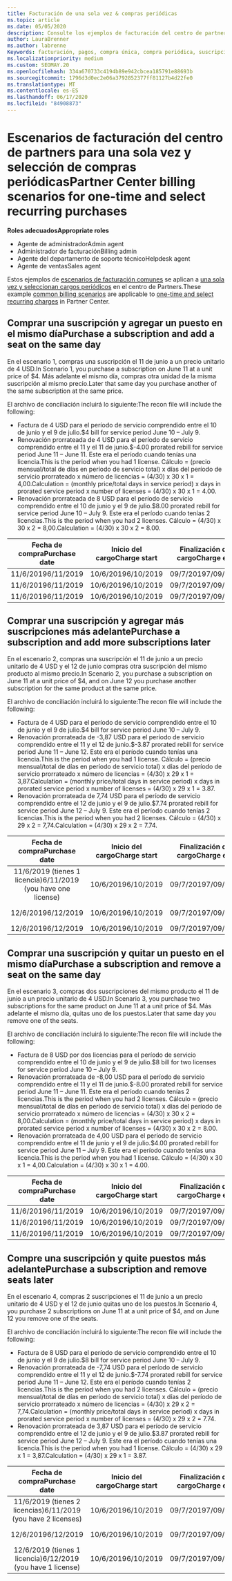```yaml
---
title: Facturación de una sola vez & compras periódicas
ms.topic: article
ms.date: 05/05/2020
description: Consulte los ejemplos de facturación del centro de partners para una sola vez y seleccione compras periódicas; al adquirir suscripciones, agregar más suscripciones, agregar o quitar puestos.
author: LauraBrenner
ms.author: labrenne
Keywords: facturación, pagos, compra única, compra periódica, suscripciones, puestos
ms.localizationpriority: medium
ms.custom: SEOMAY.20
ms.openlocfilehash: 334a670733c4194b89e942cbcea185791e88693b
ms.sourcegitcommit: 1796d3d0ec2e06a3792852377ff81127b4d22fe0
ms.translationtype: MT
ms.contentlocale: es-ES
ms.lasthandoff: 06/17/2020
ms.locfileid: "84908873"
---
```

# <a name="partner-center-billing-scenarios-for-one-time-and-select-recurring-purchases"></a><span data-ttu-id="94202-104">Escenarios de facturación del centro de partners para una sola vez y selección de compras periódicas</span><span class="sxs-lookup"><span data-stu-id="94202-104">Partner Center billing scenarios for one-time and select recurring purchases</span></span>

<span data-ttu-id="94202-105">**Roles adecuados**</span><span class="sxs-lookup"><span data-stu-id="94202-105">**Appropriate roles**</span></span>

- <span data-ttu-id="94202-106">Agente de administrador</span><span class="sxs-lookup"><span data-stu-id="94202-106">Admin agent</span></span>
- <span data-ttu-id="94202-107">Administrador de facturación</span><span class="sxs-lookup"><span data-stu-id="94202-107">Billing admin</span></span>
- <span data-ttu-id="94202-108">Agente del departamento de soporte técnico</span><span class="sxs-lookup"><span data-stu-id="94202-108">Helpdesk agent</span></span>
- <span data-ttu-id="94202-109">Agente de ventas</span><span class="sxs-lookup"><span data-stu-id="94202-109">Sales agent</span></span>

<span data-ttu-id="94202-110">Estos ejemplos de [escenarios de facturación comunes](common-billing-scenarios.md) se aplican a [una sola vez y seleccionan cargos periódicos](one-time-and-recurring-billing.md) en el centro de Partners.</span><span class="sxs-lookup"><span data-stu-id="94202-110">These example [common billing scenarios](common-billing-scenarios.md) are applicable to [one-time and select recurring charges](one-time-and-recurring-billing.md) in Partner Center.</span></span>

## <a name="purchase-a-subscription-and-add-a-seat-on-the-same-day"></a><span data-ttu-id="94202-111">Comprar una suscripción y agregar un puesto en el mismo día</span><span class="sxs-lookup"><span data-stu-id="94202-111">Purchase a subscription and add a seat on the same day</span></span>

<span data-ttu-id="94202-112">En el escenario 1, compras una suscripción el 11 de junio a un precio unitario de 4 USD.</span><span class="sxs-lookup"><span data-stu-id="94202-112">In Scenario 1, you purchase a subscription on June 11 at a unit price of $4.</span></span> <span data-ttu-id="94202-113">Más adelante el mismo día, compras otra unidad de la misma suscripción al mismo precio.</span><span class="sxs-lookup"><span data-stu-id="94202-113">Later that same day you purchase another of the same subscription at the same price.</span></span>

<span data-ttu-id="94202-114">El archivo de conciliación incluirá lo siguiente:</span><span class="sxs-lookup"><span data-stu-id="94202-114">The recon file will include the following:</span></span>

- <span data-ttu-id="94202-115">Factura de 4 USD para el período de servicio comprendido entre el 10 de junio y el 9 de julio.</span><span class="sxs-lookup"><span data-stu-id="94202-115">$4 bill for service period June 10 – July 9.</span></span>
- <span data-ttu-id="94202-116">Renovación prorrateada de 4 USD para el período de servicio comprendido entre el 11 y el 11 de junio.</span><span class="sxs-lookup"><span data-stu-id="94202-116">$-4.00 prorated rebill for service period June 11 – June 11.</span></span> <span data-ttu-id="94202-117">Este era el período cuando tenías una licencia.</span><span class="sxs-lookup"><span data-stu-id="94202-117">This is the period when you had 1 license.</span></span> <span data-ttu-id="94202-118">Cálculo = (precio mensual/total de días en período de servicio total) x días del período de servicio prorrateado x número de licencias = (4/30) x 30 x 1 = 4,00.</span><span class="sxs-lookup"><span data-stu-id="94202-118">Calculation = (monthly price/total days in service period) x days in prorated service period x number of licenses = (4/30) x 30 x 1 = 4.00.</span></span>
- <span data-ttu-id="94202-119">Renovación prorrateada de 8 USD para el período de servicio comprendido entre el 10 de junio y el 9 de julio.</span><span class="sxs-lookup"><span data-stu-id="94202-119">$8.00 prorated rebill for service period June 10 – July 9.</span></span> <span data-ttu-id="94202-120">Este era el período cuando tenías 2 licencias.</span><span class="sxs-lookup"><span data-stu-id="94202-120">This is the period when you had 2 licenses.</span></span> <span data-ttu-id="94202-121">Cálculo = (4/30) x 30 x 2 = 8,00.</span><span class="sxs-lookup"><span data-stu-id="94202-121">Calculation = (4/30) x 30 x 2 = 8.00.</span></span>

|<span data-ttu-id="94202-122">**Fecha de compra**</span><span class="sxs-lookup"><span data-stu-id="94202-122">**Purchase date**</span></span>   |<span data-ttu-id="94202-123">**Inicio del cargo**</span><span class="sxs-lookup"><span data-stu-id="94202-123">**Charge start**</span></span> |<span data-ttu-id="94202-124">**Finalización del cargo**</span><span class="sxs-lookup"><span data-stu-id="94202-124">**Charge end**</span></span>  |<span data-ttu-id="94202-125">**Precio por unidad**</span><span class="sxs-lookup"><span data-stu-id="94202-125">**Unit price**</span></span>  |<span data-ttu-id="94202-126">**Cantidad**</span><span class="sxs-lookup"><span data-stu-id="94202-126">**Quantity**</span></span>  |<span data-ttu-id="94202-127">**Importe**</span><span class="sxs-lookup"><span data-stu-id="94202-127">**Amount**</span></span> |<span data-ttu-id="94202-128">**Tipo de cargo**</span><span class="sxs-lookup"><span data-stu-id="94202-128">**Charge type**</span></span> |
|:------:|:------:|:------:|:------:|:------:|:------:|:-----:|
|<span data-ttu-id="94202-129">11/6/2019</span><span class="sxs-lookup"><span data-stu-id="94202-129">6/11/2019</span></span>      |<span data-ttu-id="94202-130">10/6/2019</span><span class="sxs-lookup"><span data-stu-id="94202-130">6/10/2019</span></span>   |<span data-ttu-id="94202-131">09/7/2019</span><span class="sxs-lookup"><span data-stu-id="94202-131">7/09/2019</span></span>         |<span data-ttu-id="94202-132">4 USD</span><span class="sxs-lookup"><span data-stu-id="94202-132">$4</span></span>                |<span data-ttu-id="94202-133">1</span><span class="sxs-lookup"><span data-stu-id="94202-133">1</span></span>                 |<span data-ttu-id="94202-134">4 USD</span><span class="sxs-lookup"><span data-stu-id="94202-134">$4</span></span>            |<span data-ttu-id="94202-135">Nuevo</span><span class="sxs-lookup"><span data-stu-id="94202-135">New</span></span>         |
|<span data-ttu-id="94202-136">11/6/2019</span><span class="sxs-lookup"><span data-stu-id="94202-136">6/11/2019</span></span>     | <span data-ttu-id="94202-137">10/6/2019</span><span class="sxs-lookup"><span data-stu-id="94202-137">6/10/2019</span></span>    |<span data-ttu-id="94202-138">09/7/2019</span><span class="sxs-lookup"><span data-stu-id="94202-138">7/09/2019</span></span>        |<span data-ttu-id="94202-139">4 USD</span><span class="sxs-lookup"><span data-stu-id="94202-139">$4</span></span>        |<span data-ttu-id="94202-140">1</span><span class="sxs-lookup"><span data-stu-id="94202-140">1</span></span>        | <span data-ttu-id="94202-141">-4 USD</span><span class="sxs-lookup"><span data-stu-id="94202-141">-$4</span></span>       |<span data-ttu-id="94202-142">addQuantity</span><span class="sxs-lookup"><span data-stu-id="94202-142">addQuantity</span></span>           |
|<span data-ttu-id="94202-143">11/6/2019</span><span class="sxs-lookup"><span data-stu-id="94202-143">6/11/2019</span></span>     | <span data-ttu-id="94202-144">10/6/2019</span><span class="sxs-lookup"><span data-stu-id="94202-144">6/10/2019</span></span>    |<span data-ttu-id="94202-145">09/7/2019</span><span class="sxs-lookup"><span data-stu-id="94202-145">7/09/2019</span></span>        |<span data-ttu-id="94202-146">4 USD</span><span class="sxs-lookup"><span data-stu-id="94202-146">$4</span></span>        | <span data-ttu-id="94202-147">2</span><span class="sxs-lookup"><span data-stu-id="94202-147">2</span></span>      |<span data-ttu-id="94202-148">8 USD</span><span class="sxs-lookup"><span data-stu-id="94202-148">$8</span></span>         |<span data-ttu-id="94202-149">addQuantity</span><span class="sxs-lookup"><span data-stu-id="94202-149">addQuantity</span></span>           |

## <a name="purchase-a-subscription-and-add-more-subscriptions-later"></a><span data-ttu-id="94202-150">Comprar una suscripción y agregar más suscripciones más adelante</span><span class="sxs-lookup"><span data-stu-id="94202-150">Purchase a subscription and add more subscriptions later</span></span>

<span data-ttu-id="94202-151">En el escenario 2, compras una suscripción el 11 de junio a un precio unitario de 4 USD y el 12 de junio compras otra suscripción del mismo producto al mismo precio.</span><span class="sxs-lookup"><span data-stu-id="94202-151">In Scenario 2, you purchase a subscription on June 11 at a unit price of $4, and on June 12 you purchase another subscription for the same product at the same price.</span></span>

<span data-ttu-id="94202-152">El archivo de conciliación incluirá lo siguiente:</span><span class="sxs-lookup"><span data-stu-id="94202-152">The recon file will include the following:</span></span>

- <span data-ttu-id="94202-153">Factura de 4 USD para el período de servicio comprendido entre el 10 de junio y el 9 de julio.</span><span class="sxs-lookup"><span data-stu-id="94202-153">$4 bill for service period June 10 – July 9.</span></span>
- <span data-ttu-id="94202-154">Renovación prorrateada de -3,87 USD para el período de servicio comprendido entre el 11 y el 12 de junio.</span><span class="sxs-lookup"><span data-stu-id="94202-154">$-3.87 prorated rebill for service period June 11 – June 12.</span></span> <span data-ttu-id="94202-155">Este era el período cuando tenías una licencia.</span><span class="sxs-lookup"><span data-stu-id="94202-155">This is the period when you had 1 license.</span></span> <span data-ttu-id="94202-156">Cálculo = (precio mensual/total de días en período de servicio total) x días del período de servicio prorrateado x número de licencias = (4/30) x 29 x 1 = 3,87.</span><span class="sxs-lookup"><span data-stu-id="94202-156">Calculation = (monthly price/total days in service period) x days in prorated service period x number of licenses = (4/30) x 29 x 1 = 3.87.</span></span>
- <span data-ttu-id="94202-157">Renovación prorrateada de 7,74 USD para el período de servicio comprendido entre el 12 de junio y el 9 de julio.</span><span class="sxs-lookup"><span data-stu-id="94202-157">$7.74 prorated rebill for service period June 12 – July 9.</span></span> <span data-ttu-id="94202-158">Este era el período cuando tenías 2 licencias.</span><span class="sxs-lookup"><span data-stu-id="94202-158">This is the period when you had 2 licenses.</span></span> <span data-ttu-id="94202-159">Cálculo = (4/30) x 29 x 2 = 7,74.</span><span class="sxs-lookup"><span data-stu-id="94202-159">Calculation = (4/30) x 29 x 2 = 7.74.</span></span>

|<span data-ttu-id="94202-160">**Fecha de compra**</span><span class="sxs-lookup"><span data-stu-id="94202-160">**Purchase date**</span></span>   |<span data-ttu-id="94202-161">**Inicio del cargo**</span><span class="sxs-lookup"><span data-stu-id="94202-161">**Charge start**</span></span> |<span data-ttu-id="94202-162">**Finalización del cargo**</span><span class="sxs-lookup"><span data-stu-id="94202-162">**Charge end**</span></span>  |<span data-ttu-id="94202-163">**Precio por unidad**</span><span class="sxs-lookup"><span data-stu-id="94202-163">**Unit price**</span></span>  |<span data-ttu-id="94202-164">**Cantidad**</span><span class="sxs-lookup"><span data-stu-id="94202-164">**Quantity**</span></span>  |<span data-ttu-id="94202-165">**Importe**</span><span class="sxs-lookup"><span data-stu-id="94202-165">**Amount**</span></span> |<span data-ttu-id="94202-166">**Tipo de cargo**</span><span class="sxs-lookup"><span data-stu-id="94202-166">**Charge type**</span></span> |
|:------:|:------:|:------:|:------:|:------:|:------:|:-----:|
|<span data-ttu-id="94202-167">11/6/2019 (tienes 1 licencia)</span><span class="sxs-lookup"><span data-stu-id="94202-167">6/11/2019 (you have one license)</span></span>     |<span data-ttu-id="94202-168">10/6/2019</span><span class="sxs-lookup"><span data-stu-id="94202-168">6/10/2019</span></span>   |<span data-ttu-id="94202-169">09/7/2019</span><span class="sxs-lookup"><span data-stu-id="94202-169">7/09/2019</span></span>         |<span data-ttu-id="94202-170">4 USD</span><span class="sxs-lookup"><span data-stu-id="94202-170">$4</span></span>         |<span data-ttu-id="94202-171">1</span><span class="sxs-lookup"><span data-stu-id="94202-171">1</span></span>        |<span data-ttu-id="94202-172">4 USD</span><span class="sxs-lookup"><span data-stu-id="94202-172">$4</span></span>            |<span data-ttu-id="94202-173">Nuevo</span><span class="sxs-lookup"><span data-stu-id="94202-173">New</span></span>         |
|<span data-ttu-id="94202-174">12/6/2019</span><span class="sxs-lookup"><span data-stu-id="94202-174">6/12/2019</span></span>     | <span data-ttu-id="94202-175">10/6/2019</span><span class="sxs-lookup"><span data-stu-id="94202-175">6/10/2019</span></span>    |<span data-ttu-id="94202-176">09/7/2019</span><span class="sxs-lookup"><span data-stu-id="94202-176">7/09/2019</span></span>        |<span data-ttu-id="94202-177">4 USD</span><span class="sxs-lookup"><span data-stu-id="94202-177">$4</span></span>        |<span data-ttu-id="94202-178">1</span><span class="sxs-lookup"><span data-stu-id="94202-178">1</span></span>        | <span data-ttu-id="94202-179">-3,87 USD</span><span class="sxs-lookup"><span data-stu-id="94202-179">-$3.87</span></span>       |<span data-ttu-id="94202-180">addQuantity</span><span class="sxs-lookup"><span data-stu-id="94202-180">addQuantity</span></span>           |
|<span data-ttu-id="94202-181">12/6/2019</span><span class="sxs-lookup"><span data-stu-id="94202-181">6/12/2019</span></span>     | <span data-ttu-id="94202-182">10/6/2019</span><span class="sxs-lookup"><span data-stu-id="94202-182">6/10/2019</span></span>    |<span data-ttu-id="94202-183">09/7/2019</span><span class="sxs-lookup"><span data-stu-id="94202-183">7/09/2019</span></span>        |<span data-ttu-id="94202-184">4 USD</span><span class="sxs-lookup"><span data-stu-id="94202-184">$4</span></span>        | <span data-ttu-id="94202-185">2</span><span class="sxs-lookup"><span data-stu-id="94202-185">2</span></span>      |<span data-ttu-id="94202-186">7,74 USD</span><span class="sxs-lookup"><span data-stu-id="94202-186">$7.74</span></span>       |<span data-ttu-id="94202-187">addQuantity</span><span class="sxs-lookup"><span data-stu-id="94202-187">addQuantity</span></span>           |

## <a name="purchase-a-subscription-and-remove-a-seat-on-the-same-day"></a><span data-ttu-id="94202-188">Comprar una suscripción y quitar un puesto en el mismo día</span><span class="sxs-lookup"><span data-stu-id="94202-188">Purchase a subscription and remove a seat on the same day</span></span>

<span data-ttu-id="94202-189">En el escenario 3, compras dos suscripciones del mismo producto el 11 de junio a un precio unitario de 4 USD.</span><span class="sxs-lookup"><span data-stu-id="94202-189">In Scenario 3, you purchase two subscriptions for the same product on June 11 at a unit price of $4.</span></span> <span data-ttu-id="94202-190">Más adelante el mismo día, quitas uno de los puestos.</span><span class="sxs-lookup"><span data-stu-id="94202-190">Later that same day you remove one of the seats.</span></span>  

<span data-ttu-id="94202-191">El archivo de conciliación incluirá lo siguiente:</span><span class="sxs-lookup"><span data-stu-id="94202-191">The recon file will include the following:</span></span>

- <span data-ttu-id="94202-192">Factura de 8 USD por dos licencias para el período de servicio comprendido entre el 10 de junio y el 9 de julio.</span><span class="sxs-lookup"><span data-stu-id="94202-192">$8 bill for two licenses for service period June 10 – July 9.</span></span>
- <span data-ttu-id="94202-193">Renovación prorrateada de -8,00 USD para el período de servicio comprendido entre el 11 y el 11 de junio.</span><span class="sxs-lookup"><span data-stu-id="94202-193">$-8.00 prorated rebill for service period June 11 – June 11.</span></span> <span data-ttu-id="94202-194">Este era el período cuando tenías 2 licencias.</span><span class="sxs-lookup"><span data-stu-id="94202-194">This is the period when you had 2 licenses.</span></span> <span data-ttu-id="94202-195">Cálculo = (precio mensual/total de días en período de servicio total) x días del período de servicio prorrateado x número de licencias = (4/30) x 30 x 2 = 8,00.</span><span class="sxs-lookup"><span data-stu-id="94202-195">Calculation = (monthly price/total days in service period) x days in prorated service period x number of licenses = (4/30) x 30 x 2 = 8.00.</span></span>
- <span data-ttu-id="94202-196">Renovación prorrateada de 4,00 USD para el período de servicio comprendido entre el 11 de junio y el 9 de julio.</span><span class="sxs-lookup"><span data-stu-id="94202-196">$4.00 prorated rebill for service period June 11 – July 9.</span></span> <span data-ttu-id="94202-197">Este era el período cuando tenías una licencia.</span><span class="sxs-lookup"><span data-stu-id="94202-197">This is the period when you had 1 license.</span></span> <span data-ttu-id="94202-198">Cálculo = (4/30) x 30 x 1 = 4,00.</span><span class="sxs-lookup"><span data-stu-id="94202-198">Calculation = (4/30) x 30 x 1 = 4.00.</span></span>

|<span data-ttu-id="94202-199">**Fecha de compra**</span><span class="sxs-lookup"><span data-stu-id="94202-199">**Purchase date**</span></span>   |<span data-ttu-id="94202-200">**Inicio del cargo**</span><span class="sxs-lookup"><span data-stu-id="94202-200">**Charge start**</span></span> |<span data-ttu-id="94202-201">**Finalización del cargo**</span><span class="sxs-lookup"><span data-stu-id="94202-201">**Charge end**</span></span>  |<span data-ttu-id="94202-202">**Precio por unidad**</span><span class="sxs-lookup"><span data-stu-id="94202-202">**Unit price**</span></span>  |<span data-ttu-id="94202-203">**Cantidad**</span><span class="sxs-lookup"><span data-stu-id="94202-203">**Quantity**</span></span>  |<span data-ttu-id="94202-204">**Importe**</span><span class="sxs-lookup"><span data-stu-id="94202-204">**Amount**</span></span> |<span data-ttu-id="94202-205">**Tipo de cargo**</span><span class="sxs-lookup"><span data-stu-id="94202-205">**Charge type**</span></span> |
|:------:|:------:|:------:|:------:|:------:|:------:|:-----:|
|<span data-ttu-id="94202-206">11/6/2019</span><span class="sxs-lookup"><span data-stu-id="94202-206">6/11/2019</span></span>      |<span data-ttu-id="94202-207">10/6/2019</span><span class="sxs-lookup"><span data-stu-id="94202-207">6/10/2019</span></span>   |<span data-ttu-id="94202-208">09/7/2019</span><span class="sxs-lookup"><span data-stu-id="94202-208">7/09/2019</span></span>         |<span data-ttu-id="94202-209">4 USD</span><span class="sxs-lookup"><span data-stu-id="94202-209">$4</span></span>                |<span data-ttu-id="94202-210">2</span><span class="sxs-lookup"><span data-stu-id="94202-210">2</span></span>                 |<span data-ttu-id="94202-211">8 USD</span><span class="sxs-lookup"><span data-stu-id="94202-211">$8</span></span>            |<span data-ttu-id="94202-212">Nuevo</span><span class="sxs-lookup"><span data-stu-id="94202-212">New</span></span>         |
|<span data-ttu-id="94202-213">11/6/2019</span><span class="sxs-lookup"><span data-stu-id="94202-213">6/11/2019</span></span>     | <span data-ttu-id="94202-214">10/6/2019</span><span class="sxs-lookup"><span data-stu-id="94202-214">6/10/2019</span></span>    |<span data-ttu-id="94202-215">09/7/2019</span><span class="sxs-lookup"><span data-stu-id="94202-215">7/09/2019</span></span>        |<span data-ttu-id="94202-216">4 USD</span><span class="sxs-lookup"><span data-stu-id="94202-216">$4</span></span>        |<span data-ttu-id="94202-217">2</span><span class="sxs-lookup"><span data-stu-id="94202-217">2</span></span>        | <span data-ttu-id="94202-218">-8 USD</span><span class="sxs-lookup"><span data-stu-id="94202-218">-$8</span></span>       |<span data-ttu-id="94202-219">removeQuantity</span><span class="sxs-lookup"><span data-stu-id="94202-219">removeQuantity</span></span>           |
|<span data-ttu-id="94202-220">11/6/2019</span><span class="sxs-lookup"><span data-stu-id="94202-220">6/11/2019</span></span>     | <span data-ttu-id="94202-221">10/6/2019</span><span class="sxs-lookup"><span data-stu-id="94202-221">6/10/2019</span></span>    |<span data-ttu-id="94202-222">09/7/2019</span><span class="sxs-lookup"><span data-stu-id="94202-222">7/09/2019</span></span>        |<span data-ttu-id="94202-223">4 USD</span><span class="sxs-lookup"><span data-stu-id="94202-223">$4</span></span>        | <span data-ttu-id="94202-224">1</span><span class="sxs-lookup"><span data-stu-id="94202-224">1</span></span>      |<span data-ttu-id="94202-225">4 USD</span><span class="sxs-lookup"><span data-stu-id="94202-225">$4</span></span>         |<span data-ttu-id="94202-226">removeQuantity</span><span class="sxs-lookup"><span data-stu-id="94202-226">removeQuantity</span></span>           |

## <a name="purchase-a-subscription-and-remove-seats-later"></a><span data-ttu-id="94202-227">Compre una suscripción y quite puestos más adelante</span><span class="sxs-lookup"><span data-stu-id="94202-227">Purchase a subscription and remove seats later</span></span>

<span data-ttu-id="94202-228">En el escenario 4, compras 2 suscripciones el 11 de junio a un precio unitario de 4 USD y el 12 de junio quitas uno de los puestos.</span><span class="sxs-lookup"><span data-stu-id="94202-228">In Scenario 4, you purchase 2 subscriptions on June 11 at a unit price of $4, and on June 12 you remove one of the seats.</span></span>

<span data-ttu-id="94202-229">El archivo de conciliación incluirá lo siguiente:</span><span class="sxs-lookup"><span data-stu-id="94202-229">The recon file will include the following:</span></span>

- <span data-ttu-id="94202-230">Factura de 8 USD para el período de servicio comprendido entre el 10 de junio y el 9 de julio.</span><span class="sxs-lookup"><span data-stu-id="94202-230">$8 bill for service period June 10 – July 9.</span></span>
- <span data-ttu-id="94202-231">Renovación prorrateada de -7,74 USD para el período de servicio comprendido entre el 11 y el 12 de junio.</span><span class="sxs-lookup"><span data-stu-id="94202-231">$-7.74 prorated rebill for service period June 11 – June 12.</span></span> <span data-ttu-id="94202-232">Este era el período cuando tenías 2 licencias.</span><span class="sxs-lookup"><span data-stu-id="94202-232">This is the period when you had 2 licenses.</span></span> <span data-ttu-id="94202-233">Cálculo = (precio mensual/total de días en período de servicio total) x días del período de servicio prorrateado x número de licencias = (4/30) x 29 x 2 = 7,74.</span><span class="sxs-lookup"><span data-stu-id="94202-233">Calculation = (monthly price/total days in service period) x days in prorated service period x number of licenses = (4/30) x 29 x 2 = 7.74.</span></span>
- <span data-ttu-id="94202-234">Renovación prorrateada de 3,87 USD para el período de servicio comprendido entre el 12 de junio y el 9 de julio.</span><span class="sxs-lookup"><span data-stu-id="94202-234">$3.87 prorated rebill for service period June 12 – July 9.</span></span> <span data-ttu-id="94202-235">Este era el período cuando tenías una licencia.</span><span class="sxs-lookup"><span data-stu-id="94202-235">This is the period when you had 1 license.</span></span> <span data-ttu-id="94202-236">Cálculo = (4/30) x 29 x 1 = 3,87.</span><span class="sxs-lookup"><span data-stu-id="94202-236">Calculation = (4/30) x 29 x 1 = 3.87.</span></span>

|<span data-ttu-id="94202-237">**Fecha de compra**</span><span class="sxs-lookup"><span data-stu-id="94202-237">**Purchase date**</span></span>   |<span data-ttu-id="94202-238">**Inicio del cargo**</span><span class="sxs-lookup"><span data-stu-id="94202-238">**Charge start**</span></span> |<span data-ttu-id="94202-239">**Finalización del cargo**</span><span class="sxs-lookup"><span data-stu-id="94202-239">**Charge end**</span></span>  |<span data-ttu-id="94202-240">**Precio por unidad**</span><span class="sxs-lookup"><span data-stu-id="94202-240">**Unit price**</span></span>  |<span data-ttu-id="94202-241">**Cantidad**</span><span class="sxs-lookup"><span data-stu-id="94202-241">**Quantity**</span></span>  |<span data-ttu-id="94202-242">**Importe**</span><span class="sxs-lookup"><span data-stu-id="94202-242">**Amount**</span></span> |<span data-ttu-id="94202-243">**Tipo de cargo**</span><span class="sxs-lookup"><span data-stu-id="94202-243">**Charge type**</span></span> |
|:------:|:------:|:------:|:------:|:------:|:------:|:-----:|
|<span data-ttu-id="94202-244">11/6/2019 (tienes 2 licencias)</span><span class="sxs-lookup"><span data-stu-id="94202-244">6/11/2019 (you have 2 licenses)</span></span>     |<span data-ttu-id="94202-245">10/6/2019</span><span class="sxs-lookup"><span data-stu-id="94202-245">6/10/2019</span></span>   |<span data-ttu-id="94202-246">09/7/2019</span><span class="sxs-lookup"><span data-stu-id="94202-246">7/09/2019</span></span>         |<span data-ttu-id="94202-247">4 USD</span><span class="sxs-lookup"><span data-stu-id="94202-247">$4</span></span>         |<span data-ttu-id="94202-248">2</span><span class="sxs-lookup"><span data-stu-id="94202-248">2</span></span>        |<span data-ttu-id="94202-249">8 USD</span><span class="sxs-lookup"><span data-stu-id="94202-249">$8</span></span>       |<span data-ttu-id="94202-250">Nuevo</span><span class="sxs-lookup"><span data-stu-id="94202-250">New</span></span>       |
|<span data-ttu-id="94202-251">12/6/2019</span><span class="sxs-lookup"><span data-stu-id="94202-251">6/12/2019</span></span>     | <span data-ttu-id="94202-252">10/6/2019</span><span class="sxs-lookup"><span data-stu-id="94202-252">6/10/2019</span></span>    |<span data-ttu-id="94202-253">09/7/2019</span><span class="sxs-lookup"><span data-stu-id="94202-253">7/09/2019</span></span>        |<span data-ttu-id="94202-254">4 USD</span><span class="sxs-lookup"><span data-stu-id="94202-254">$4</span></span>        |<span data-ttu-id="94202-255">2</span><span class="sxs-lookup"><span data-stu-id="94202-255">2</span></span>        | <span data-ttu-id="94202-256">-7,74 USD</span><span class="sxs-lookup"><span data-stu-id="94202-256">-$7.74</span></span>       |<span data-ttu-id="94202-257">removeQuantity</span><span class="sxs-lookup"><span data-stu-id="94202-257">removeQuantity</span></span>           |
|<span data-ttu-id="94202-258">12/6/2019 (tienes 1 licencia)</span><span class="sxs-lookup"><span data-stu-id="94202-258">6/12/2019 (you have 1 license)</span></span>    | <span data-ttu-id="94202-259">10/6/2019</span><span class="sxs-lookup"><span data-stu-id="94202-259">6/10/2019</span></span>    |<span data-ttu-id="94202-260">09/7/2019</span><span class="sxs-lookup"><span data-stu-id="94202-260">7/09/2019</span></span>   |<span data-ttu-id="94202-261">4 USD</span><span class="sxs-lookup"><span data-stu-id="94202-261">$4</span></span>    |<span data-ttu-id="94202-262">1</span><span class="sxs-lookup"><span data-stu-id="94202-262">1</span></span>      |<span data-ttu-id="94202-263">3,87 USD</span><span class="sxs-lookup"><span data-stu-id="94202-263">$3.87</span></span>    |<span data-ttu-id="94202-264">removeQuantity</span><span class="sxs-lookup"><span data-stu-id="94202-264">removeQuantity</span></span> |
